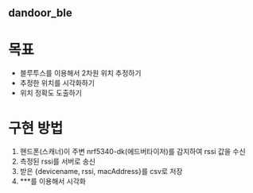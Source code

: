 ## dandoor_ble

# 목표

- 블루투스를 이용해서 2차원 위치 추정하기
- 추정한 위치를 시각화하기
- 위치 정확도 도출하기

# 구현 방법

1. 핸드폰(스캐너)이 주변 nrf5340-dk(에드버타이저)를 감지하여 rssi 값을 수신
3. 측정된 rssi를 서버로 송신 
4. 받은 {devicename, rssi, macAddress}를 csv로 저장
5. ***를 이용해서 시각화
